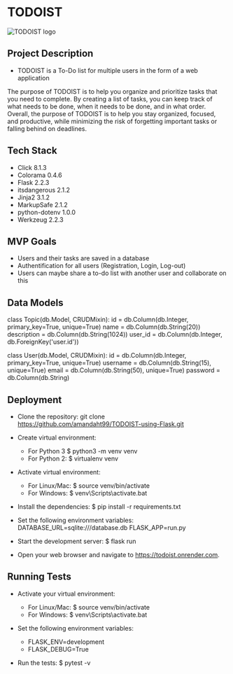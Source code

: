 # TODOIST

![TODOIST logo](../static/images/todoist-logo.jpg)

## Project Description
* TODOIST is a To-Do list for multiple users in the form of a web application

The purpose of TODOIST is to help you organize and prioritize tasks that you need to complete. By creating a list of tasks, you can keep track of what needs to be done, when it needs to be done, and in what order.
Overall, the purpose of TODOIST is to help you stay organized, focused, and productive, while minimizing the risk of forgetting important tasks or falling behind on deadlines.

## Tech Stack
* Click 8.1.3
* Colorama 0.4.6
* Flask 2.2.3
* itsdangerous 2.1.2
* Jinja2 3.1.2
* MarkupSafe 2.1.2
* python-dotenv 1.0.0
* Werkzeug 2.2.3

## MVP Goals
* Users and their tasks are saved in a database
* Authentification for all users (Registration, Login, Log-out)
* Users can maybe share a to-do list with another user and collaborate on this 

## Data Models
class Topic(db.Model, CRUDMixin):
  id = db.Column(db.Integer, primary_key=True, unique=True)
  name = db.Column(db.String(20))
  description = db.Column(db.String(1024))
  user_id = db.Column(db.Integer, db.ForeignKey('user.id'))
  
class User(db.Model, CRUDMixin):
  id = db.Column(db.Integer, primary_key=True, unique=True)
  username = db.Column(db.String(15), unique=True)
  email = db.Column(db.String(50), unique=True)
  password = db.Column(db.String)

## Deployment
* Clone the repository:
git clone https://github.com/amandaht99/TODOIST-using-Flask.git

* Create virtual environment:
  * For Python 3
    $ python3 -m venv venv
  * For Python 2:
    $ virtualenv venv

* Activate virtual environment:
  * For Linux/Mac:
    $ source venv/bin/activate
  * For Windows:
    $ venv\Scripts\activate.bat


* Install the dependencies:
  $ pip install -r requirements.txt

* Set the following environment variables:
DATABASE_URL=sqlite:///database.db
FLASK_APP=run.py

* Start the development server:
  $ flask run

* Open your web browser and navigate to https://todoist.onrender.com.

## Running Tests
* Activate your virtual environment:
  * For Linux/Mac:
    $ source venv/bin/activate
  * For Windows:
    $ venv\Scripts\activate.bat

* Set the following environment variables:
  * FLASK_ENV=development
  * FLASK_DEBUG=True

* Run the tests:
  $ pytest -v